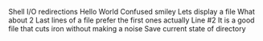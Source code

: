 Shell I/O redirections
Hello World
Confused smiley
Lets display a file
What about 2
Last lines of a file
prefer the first ones actually
Line #2
It is a good file that cuts iron without making a noise
Save current state of directory

